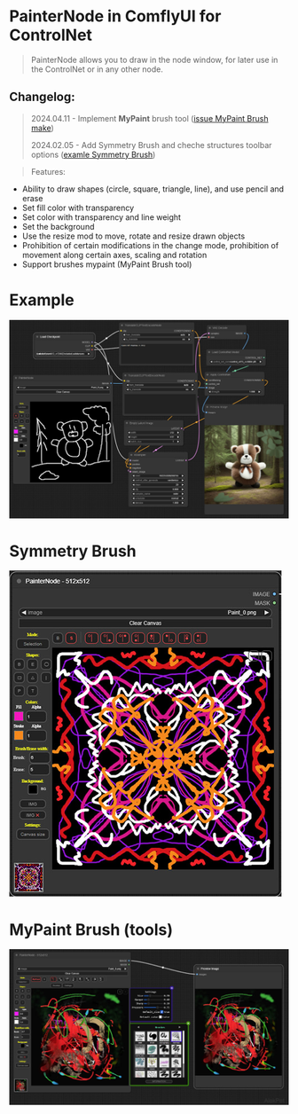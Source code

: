 # PainterNode in ComflyUI for ControlNet

> PainterNode allows you to draw in the node window, for later use in the ControlNet or in any other node.

## Changelog:

> 2024.04.11 - Implement **MyPaint** brush tool ([issue MyPaint Brush make](https://github.com/AlekPet/ComfyUI_Custom_Nodes_AlekPet/issues/36))
> 
> 2024.02.05 - Add Symmetry Brush and cheche structures toolbar options ([examle Symmetry Brush](#symmetry-brush))

> Features:

- Ability to draw shapes (circle, square, triangle, line), and use pencil and erase
- Set fill color with transparency
- Set color with transparency and line weight
- Set the background
- Use the resize mod to move, rotate and resize drawn objects
- Prohibition of certain modifications in the change mode, prohibition of movement along certain axes, scaling and rotation
- Support brushes mypaint (MyPaint Brush tool)

# Example

![Screenshot PainterNode connecting to ControlNet](https://github.com/AlekPet/ComfyUI_Custom_Nodes_AlekPet/raw/master/PainterNode/painter_node_example.jpg)

# Symmetry Brush

![Screenshot PainterNode Symmetry Brush](https://github.com/AlekPet/ComfyUI_Custom_Nodes_AlekPet/raw/master/PainterNode/symmetryBrush.jpg)

# MyPaint Brush (tools)

![Screenshot MyPaint Brush](https://github.com/AlekPet/ComfyUI_Custom_Nodes_AlekPet/raw/master/PainterNode/mypaintBrush.jpg)

